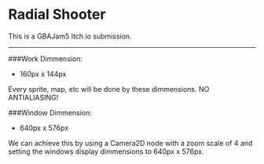 Radial Shooter
==============

This is a GBAJam5 Itch.io submission.


----------


###Work Dimmension:

 - 160px x 144px
 
Every sprite, map, etc will be done by these dimmensions.
NO ANTIALIASING! 

###Window Dimmension:

- 640px x 576px

We can achieve this by using a Camera2D node with a zoom scale of 4 and setting the windows display dimmensions to 640px x 576px.

